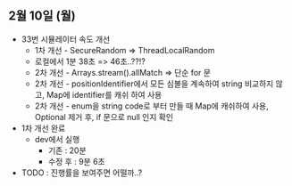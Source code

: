 
## 2월 10일 (월)

- 33번 시뮬레이터 속도 개선
	- 1차 개선 - SecureRandom => ThreadLocalRandom
	- 로컬에서 1분 38초 => 46초..??!?
	- 2차 개선 - Arrays.stream().allMatch => 단순 for 문
	- 2차 개선 - positionIdentifier에서 모든 심볼을 계속하여 string 비교하지 않고, Map에 identifier를 캐쉬 하여 사용
	- 2차 개선 - enum을 string code로 부터 만들 때 Map에 캐쉬하여 사용, Optional 제거 후, if 문으로 null 인지 확인
- 1차 개선 완료
	- dev에서 실행 
		- 기존 : 20분
		- 수정 후 : 9분 6초
- TODO : 진행률을 보여주면 어떨까..?